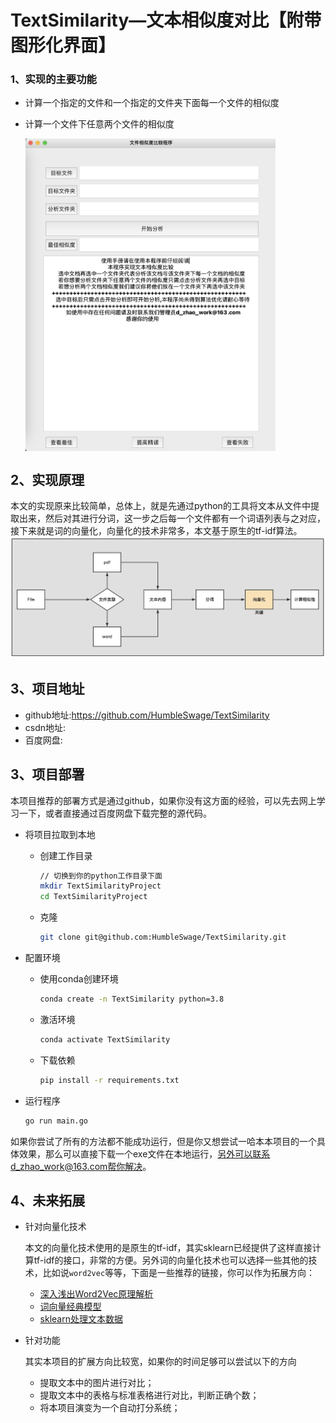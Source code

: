 # TextSimilarity—文本相似度对比【附带图形化界面】

### 1、实现的主要功能

- 计算一个指定的文件和一个指定的文件夹下面每一个文件的相似度

- 计算一个文件下任意两个文件的相似度

  <img src="Pic/UserPanel.png" width = "400" height = "500" alt="图片名称" align=center />

  
## 2、实现原理

本文的实现原来比较简单，总体上，就是先通过python的工具将文本从文件中提取出来，然后对其进行分词，这一步之后每一个文件都有一个词语列表与之对应，接下来就是词的向量化，向量化的技术非常多，本文基于原生的tf-idf算法。
<img src="Pic/Framework.png">

## 3、项目地址

- github地址:https://github.com/HumbleSwage/TextSimilarity
- csdn地址:
- 百度网盘:

## 3、项目部署

本项目推荐的部署方式是通过github，如果你没有这方面的经验，可以先去网上学习一下，或者直接通过百度网盘下载完整的源代码。

- 将项目拉取到本地

  - 创建工作目录

    ```bash
    // 切换到你的python工作目录下面
    mkdir TextSimilarityProject
    cd TextSimilarityProject
    ```

  - 克隆

    ```bash
    git clone git@github.com:HumbleSwage/TextSimilarity.git
    ```

- 配置环境

  - 使用conda创建环境

    ```bash
    conda create -n TextSimilarity python=3.8
    ```

  - 激活环境

    ```bash
    conda activate TextSimilarity
    ```

  - 下载依赖

    ```bash
    pip install -r requirements.txt
    ```

- 运行程序

  ```bash
  go run main.go
  ```

如果你尝试了所有的方法都不能成功运行，但是你又想尝试一哈本本项目的一个具体效果，那么可以直接下载一个exe文件在本地运行，另外可以联系d_zhao_work@163.com帮你解决。

## 4、未来拓展

- 针对向量化技术

  本文的向量化技术使用的是原生的tf-idf，其实sklearn已经提供了这样直接计算tf-idf的接口，非常的方便。另外词的向量化技术也可以选择一些其他的技术，比如说`word2vec`等等，下面是一些推荐的链接，你可以作为拓展方向：

  - [深入浅出Word2Vec原理解析](https://zhuanlan.zhihu.com/p/114538417)
  - [词向量经典模型](https://zhuanlan.zhihu.com/p/51682879)
  - [sklearn处理文本数据](https://www.sklearncn.cn/59/)

- 针对功能

  其实本项目的扩展方向比较宽，如果你的时间足够可以尝试以下的方向

  - 提取文本中的图片进行对比；
  - 提取文本中的表格与标准表格进行对比，判断正确个数；
  - 将本项目演变为一个自动打分系统；

